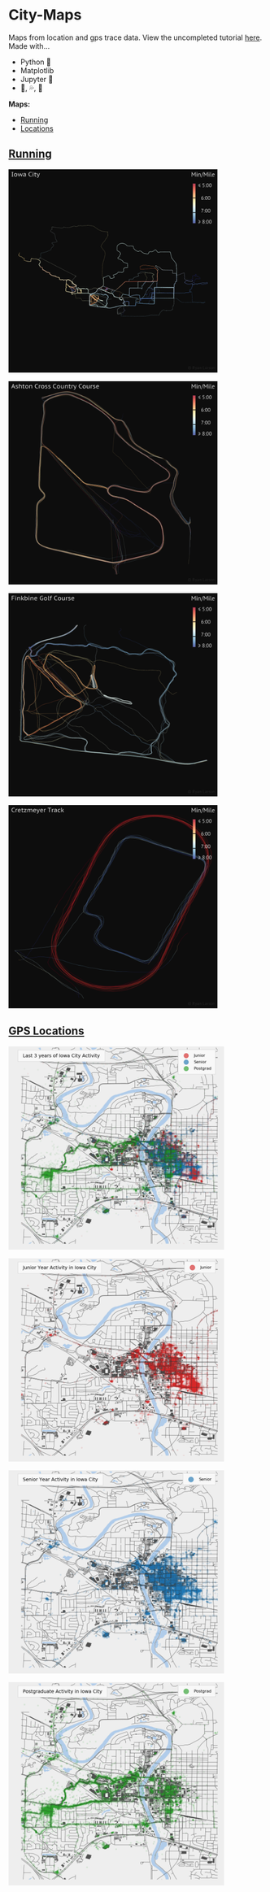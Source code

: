 # City-Maps

Maps from location and gps trace data. View the uncompleted tutorial [here](TUTORIAL.md). Made with...
- Python 🐍 
- Matplotlib
- Jupyter 📔
- 👟, 💦, 💛

**Maps:**
- [Running](#running)
- [Locations](#locations)


## <a id="running" href="#"/> Running

<img style="max-height: 400px" src="output/IC/ic-heatmap.png"></img>

<img style="max-height: 400px" src="output/IC/cross-heatmap.png"></img>

<img style="max-height: 400px" src="output/IC/finkbine-heatmap.png"></img>

<img style="max-height: 400px" src="output/IC/track-heatmap.png"></img>


## <a id="locations" href="#">GPS Locations</a>

<img style="max-height: 400px" src="output/all-activity.png"></img>

<img style="max-height: 400px" src="output/junior-activity.png"></img>

<img style="max-height: 400px" src="output/senior-activity.png"></img>

<img style="max-height: 400px" src="output/postgrad-activity.png"></img>

